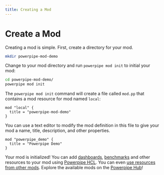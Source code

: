 ```yaml
---
title: Creating a Mod
---
```


# Create a Mod

Creating a mod is simple. First, create a directory for your mod.
```bash
mkdir powerpipe-mod-demo
```


Change to your mod directory and run `powerpipe mod init` to initial your mod:

```bash
cd powerpipe-mod-demo/
powerpipe mod init
```

The `powerpipe mod init` command will create a file called `mod.pp` that contains a mod resource for mod named `local`:

```hcl
mod "local" {
  title = "powerpipe-mod-demo"
}
```

You can use a text editor to modify the mod definition in this file to give your mod a name, title, description, and other properties.

```hcl
mod "powerpipe_demo" {
  title = "Powerpipe Demo"
}

```

Your mod is initialized! You can add [dashboards](/docs/powerpipe-hcl/dashboard), [benchmarks](/docs/powerpipe-hcl/benchmark) and other resources to your mod using [Powerpipe HCL](/docs/powerpipe-hcl/). You can even [use resources from other mods](/docs/build/mod-dependencies). Explore the available mods on the [Powerpipe Hub](https://hub.powerpipe.io)!